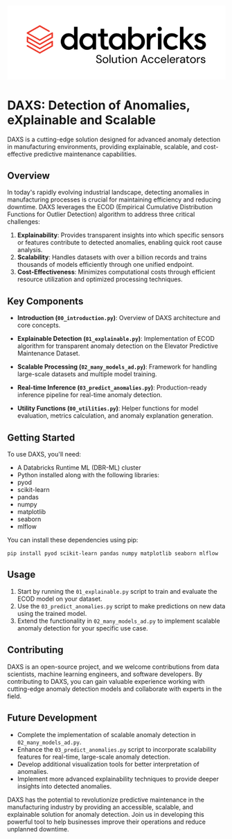 <img src=https://raw.githubusercontent.com/databricks-industry-solutions/.github/main/profile/solacc_logo.png width="600px">

# DAXS: Detection of Anomalies, eXplainable and Scalable

DAXS is a cutting-edge solution designed for advanced anomaly detection in manufacturing environments, providing explainable, scalable, and cost-effective predictive maintenance capabilities.

## Overview

In today's rapidly evolving industrial landscape, detecting anomalies in manufacturing processes is crucial for maintaining efficiency and reducing downtime. DAXS leverages the ECOD (Empirical Cumulative Distribution Functions for Outlier Detection) algorithm to address three critical challenges:

1. **Explainability**: Provides transparent insights into which specific sensors or features contribute to detected anomalies, enabling quick root cause analysis.
2. **Scalability**: Handles datasets with over a billion records and trains thousands of models efficiently through one unified endpoint.
3. **Cost-Effectiveness**: Minimizes computational costs through efficient resource utilization and optimized processing techniques.

## Key Components

- **Introduction (`00_introduction.py`)**: Overview of DAXS architecture and core concepts.

- **Explainable Detection (`01_explainable.py`)**: Implementation of ECOD algorithm for transparent anomaly detection on the Elevator Predictive Maintenance Dataset.

- **Scalable Processing (`02_many_models_ad.py`)**: Framework for handling large-scale datasets and multiple model training.

- **Real-time Inference (`03_predict_anomalies.py`)**: Production-ready inference pipeline for real-time anomaly detection.

- **Utility Functions (`00_utilities.py`)**: Helper functions for model evaluation, metrics calculation, and anomaly explanation generation.

## Getting Started

To use DAXS, you'll need:
- A Databricks Runtime ML (DBR-ML) cluster
- Python installed along with the following libraries:
- pyod
- scikit-learn
- pandas
- numpy
- matplotlib
- seaborn
- mlflow

You can install these dependencies using pip:

```
pip install pyod scikit-learn pandas numpy matplotlib seaborn mlflow
```

## Usage

1. Start by running the `01_explainable.py` script to train and evaluate the ECOD model on your dataset.
2. Use the `03_predict_anomalies.py` script to make predictions on new data using the trained model.
3. Extend the functionality in `02_many_models_ad.py` to implement scalable anomaly detection for your specific use case.

## Contributing

DAXS is an open-source project, and we welcome contributions from data scientists, machine learning engineers, and software developers. By contributing to DAXS, you can gain valuable experience working with cutting-edge anomaly detection models and collaborate with experts in the field.

## Future Development

- Complete the implementation of scalable anomaly detection in `02_many_models_ad.py`.
- Enhance the `03_predict_anomalies.py` script to incorporate scalability features for real-time, large-scale anomaly detection.
- Develop additional visualization tools for better interpretation of anomalies.
- Implement more advanced explainability techniques to provide deeper insights into detected anomalies.

DAXS has the potential to revolutionize predictive maintenance in the manufacturing industry by providing an accessible, scalable, and explainable solution for anomaly detection. Join us in developing this powerful tool to help businesses improve their operations and reduce unplanned downtime.

